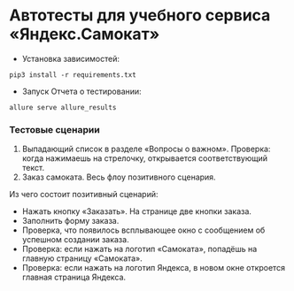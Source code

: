 # Автотесты для учебного сервиса «Яндекс.Самокат»
- Установка зависимостей:
```
pip3 install -r requirements.txt
```
- Запуск Отчета о тестировании:
```
allure serve allure_results
```

### Тестовые сценарии

1. Выпадающий список в разделе «Вопросы о важном». Проверка: когда нажимаешь на стрелочку, открывается соответствующий текст.
2. Заказ самоката. Весь флоу позитивного сценария.

Из чего состоит позитивный сценарий:
- Нажать кнопку «Заказать». На странице две кнопки заказа.
- Заполнить форму заказа.
- Проверка, что появилось всплывающее окно с сообщением об успешном создании заказа.
- Проверка: если нажать на логотип «Самоката», попадёшь на главную страницу «Самоката».
- Проверка: если нажать на логотип Яндекса, в новом окне откроется главная страница Яндекса.